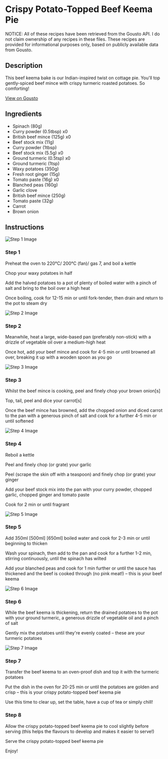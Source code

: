 # Crispy Potato-Topped Beef Keema Pie

NOTICE: All of these recipes have been retrieved from the Gousto API. I do not claim ownership of any recipes in these files. These recipes are provided for informational purposes only, based on publicly available data from Gousto.

## Description

This beef keema bake is our Indian-inspired twist on cottage pie. You'll top gently-spiced beef mince with crispy turmeric roasted potatoes. So comforting!

[View on Gousto](https://www.gousto.co.uk/recipes/cookbook/crispy-potato-topped-beef-keema-pie)

## Ingredients

- Spinach (80g)
- Curry powder (0.5tbsp) x0
- British beef mince (125g) x0
- Beef stock mix (11g)
- Curry powder (1tbsp)
- Beef stock mix (5.5g) x0
- Ground turmeric (0.5tsp) x0
- Ground turmeric (1tsp)
- Waxy potatoes (350g)
- Fresh root ginger (15g)
- Tomato paste (16g) x0
- Blanched peas (160g)
- Garlic clove
- British beef mince (250g)
- Tomato paste (32g)
- Carrot
- Brown onion

## Instructions

![Step 1 Image](https://production-media.gousto.co.uk/cms/recipe-step-image/1326.-step-1-x200.jpg)

### Step 1

Preheat the oven to 220°C/ 200°C (fan)/ gas 7, and boil a kettle

Chop your waxy potatoes in half

Add the halved potatoes to a pot of plenty of boiled water with a pinch of salt and bring to the boil over a high heat

Once boiling, cook for 12-15 min or until fork-tender, then drain and return to the pot to steam dry

![Step 2 Image](https://production-media.gousto.co.uk/cms/recipe-step-image/1326.-step-2-x200.jpg)

### Step 2

Meanwhile, heat a large, wide-based pan (preferably non-stick) with a drizzle of vegetable oil over a medium-high heat

Once hot, add your beef mince and cook for 4-5 min or until browned all over, breaking it up with a wooden spoon as you go

![Step 3 Image](https://production-media.gousto.co.uk/cms/recipe-step-image/1326.-step-3-x200.jpg)

### Step 3

Whilst the beef mince is cooking, peel and finely chop your brown onion[s]

Top, tail, peel and dice your carrot[s]

Once the beef mince has browned, add the chopped onion and diced carrot to the pan with a generous pinch of salt and cook for a further 4-5 min or until softened

![Step 4 Image](https://production-media.gousto.co.uk/cms/recipe-step-image/1326.-step-4-x200.jpg)

### Step 4

Reboil a kettle

Peel and finely chop (or grate) your garlic

Peel (scrape the skin off with a teaspoon) and finely chop (or grate) your ginger

Add your beef stock mix into the pan with your curry powder, chopped garlic, chopped ginger and tomato paste

Cook for 2 min or until fragrant

![Step 5 Image](https://production-media.gousto.co.uk/cms/recipe-step-image/step-5-19-1732719933280-x200.jpg)

### Step 5

Add 350ml<span class="text-purple"> [500ml]</span><span class="text-danger"> [650ml]</span> boiled water and cook for 2-3 min or until beginning to thicken

Wash your spinach, then add to the pan and cook for a further 1-2 min, stirring continuously, until the spinach has wilted

Add your blanched peas and cook for 1 min further or until the sauce has thickened and the beef is cooked through (no pink meat!) – this is your beef keema

![Step 6 Image](https://production-media.gousto.co.uk/cms/recipe-step-image/1326.-step-6-x200.jpg)

### Step 6

While the beef keema is thickening, return the drained potatoes to the pot with your ground turmeric, a generous drizzle of vegetable oil and a pinch of salt

Gently mix the potatoes until they're evenly coated – these are your turmeric potatoes

![Step 7 Image](https://production-media.gousto.co.uk/cms/recipe-step-image/1326.-step-7-x200.jpg)

### Step 7

Transfer the beef keema to an oven-proof dish and top it with the turmeric potatoes

Put the dish in the oven for 20-25 min or until the potatoes are golden and crisp – this is your crispy potato-topped beef keema pie

Use this time to clear up, set the table, have a cup of tea or simply chill!

### Step 8

Allow the crispy potato-topped beef keema pie to cool slightly before serving (this helps the flavours to develop and makes it easier to serve!)

Serve the crispy potato-topped beef keema pie

Enjoy!

